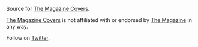 Source for [The Magazine Covers](the-magazine-covers.org).

[The Magazine Covers](the-magazine-covers.org) is not affiliated with or endorsed by [The Magazine](http://the-magazine.org/) in any way.

Follow on [Twitter](https://twitter.com/TheMagCovers).